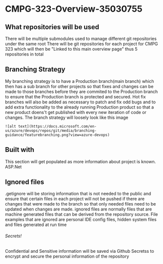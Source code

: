 # CMPG-323-Overview-35030755

## What repositories will be used
There will be multiple submodules used to manage different git repositories under the same root
There will be git repositories for each project for CMPG 323 which will then be "Linked to this main overview page" thus 5 repositories in total

## Branching Strategy

My branching strategy is to have a Production branch(main branch) which then has a sub branch for other projects so that fixes and changes can be made to those branches before they are commited to the Production branch to ensure that the Production branch is protected and secured. 
Hot fix branches will also be added as necessary to patch and fix odd bugs and to add extra functionality to the already running Production product so that a new product doens't get published with every new iteration of code or changes.
The branch strategy will loosely look like this image

    ![alt text](https://docs.microsoft.com/en-us/azure/devops/repos/git/media/branching-guidance/featurebranching.png?view=azure-devops)
## Built with
 This section will get populated as more information about project is known.
    ASP.Net
## Ignored files
 .getignore will be storing information that is not needed to the public and ensure that certain files in each project will not be pushed if there are changes that were made to the branch so that only needed files need to be updated when changes are made.
 ignored files are normally files that are machine generated files that can be derived from the repository source.
 File examples that are ignored are personal IDE config files, hidden system files and files generated at run time 
###### Secrets!
Confidential and Sensitive information will be saved via Github Secretss to encrypt and secure the personal information of the repository